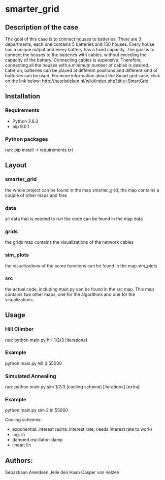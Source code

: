 # smarter_grid

## Description of the case
The goal of this case is to connect houses to batteries. There are 3 departments, each one contains 5 batteries 
and 150 houses. Every house has a unique output and every battery has a fixed capacity. The goal is to connect the 
houses to the batteries with cables, without exceding the capacity of the battery. Connecting cables is expensive. 
Therefore, connecting all the houses with a minimum number of cables is desired. Later on, batteries can be placed at different positions and different kind of batteries can be used. For more information about the Smart grid case, click on the link below:
http://heuristieken.nl/wiki/index.php?title=SmartGrid

## Installation

### Requirements
* Python 3.6.3
* pip 9.0.1

### Python packages
run: pip install -r requirements.txt

## Layout

### smarter_grid
the whole project can be found in the map smarter_grid, the map contains a couple of other maps and files

### data
all data that is needed to run the code can be found in the map data

### grids
the grids map contains the visualizations of the network cables 

### sim_plots
the visualizations of the score functions can be found in the map sim_plots

### src
the actual code, including main.py can be found in the src map. This map contains two other maps, one for the algorithms and one 
for the visualizations. 

## Usage

### Hill Climber
run: python main.py hill 1/2/3 [iterations]

### Example
python main.py hill 3 55000

### Simulated Annealing
run: python main.py sim 1/2/3 [cooling scheme] [iterations] [extra]

### Example
python main.py sim 2 ln 55000

Cooling schemes:
* exponential: interest (extra: interest rate; needs interest rate to work)
* log: ln
* damped oscillator: damp
* linear: lin


## Authors: 
Sebastiaan Arendsen
Jelle den Haan
Casper van Velzen